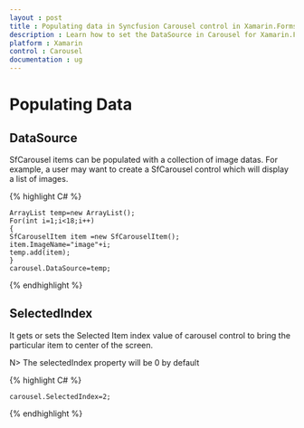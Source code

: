 ```yaml
---
layout : post
title : Populating data in Syncfusion Carousel control in Xamarin.Forms.
description : Learn how to set the DataSource in Carousel for Xamarin.Forms.
platform : Xamarin
control : Carousel
documentation : ug
---
```


# Populating Data

## DataSource

SfCarousel items can be populated with a collection of image datas. For example, a user may want to create a SfCarousel control which will display a list of images.

{% highlight C# %}

	ArrayList temp=new ArrayList();
	For(int i=1;i<18;i++)
	{
	SfCarouselItem item =new SfCarouselItem();
	item.ImageName="image"+i;
	temp.add(item);
	}
	carousel.DataSource=temp;

{% endhighlight %}

## SelectedIndex

It gets or sets the Selected Item index value of carousel control to bring the particular item to center of the screen.

N> The selectedIndex property will be 0 by default

{% highlight C# %}

	carousel.SelectedIndex=2;

{% endhighlight %}

